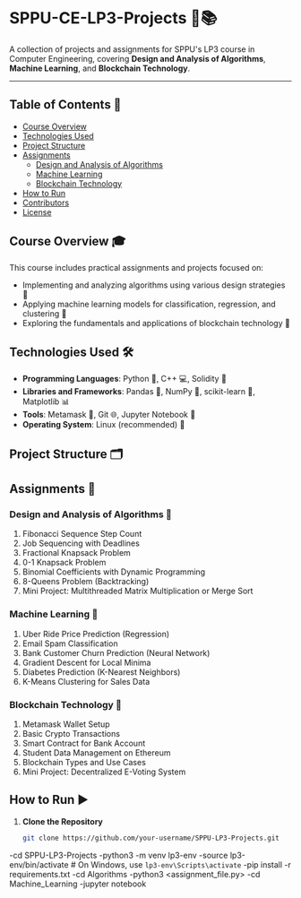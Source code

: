 # SPPU-CE-LP3-Projects 🚀📚

A collection of projects and assignments for SPPU's LP3 course in Computer Engineering, covering **Design and Analysis of Algorithms**, **Machine Learning**, and **Blockchain Technology**.

---

## Table of Contents 📑

- [Course Overview](#course-overview)
- [Technologies Used](#technologies-used)
- [Project Structure](#project-structure)
- [Assignments](#assignments)
  - [Design and Analysis of Algorithms](#design-and-analysis-of-algorithms)
  - [Machine Learning](#machine-learning)
  - [Blockchain Technology](#blockchain-technology)
- [How to Run](#how-to-run)
- [Contributors](#contributors)
- [License](#license)

## Course Overview 🎓

This course includes practical assignments and projects focused on:
- Implementing and analyzing algorithms using various design strategies 🧩
- Applying machine learning models for classification, regression, and clustering 🤖
- Exploring the fundamentals and applications of blockchain technology 🔗

## Technologies Used 🛠️

- **Programming Languages**: Python 🐍, C++ 💻, Solidity 📜
- **Libraries and Frameworks**: Pandas 🐼, NumPy 🔢, scikit-learn 🧠, Matplotlib 📊
- **Tools**: Metamask 🦊, Git 🌐, Jupyter Notebook 📓
- **Operating System**: Linux (recommended) 🐧

## Project Structure 🗂️


## Assignments 📁

### Design and Analysis of Algorithms 🧩

1. Fibonacci Sequence Step Count
2. Job Sequencing with Deadlines
3. Fractional Knapsack Problem
4. 0-1 Knapsack Problem
5. Binomial Coefficients with Dynamic Programming
6. 8-Queens Problem (Backtracking)
7. Mini Project: Multithreaded Matrix Multiplication or Merge Sort

### Machine Learning 🤖

1. Uber Ride Price Prediction (Regression)
2. Email Spam Classification
3. Bank Customer Churn Prediction (Neural Network)
4. Gradient Descent for Local Minima
5. Diabetes Prediction (K-Nearest Neighbors)
6. K-Means Clustering for Sales Data

### Blockchain Technology 🔗

1. Metamask Wallet Setup
2. Basic Crypto Transactions
3. Smart Contract for Bank Account
4. Student Data Management on Ethereum
5. Blockchain Types and Use Cases
6. Mini Project: Decentralized E-Voting System

## How to Run ▶️

1. **Clone the Repository**  
   ```bash
   git clone https://github.com/your-username/SPPU-LP3-Projects.git
-cd SPPU-LP3-Projects
-python3 -m venv lp3-env
-source lp3-env/bin/activate  # On Windows, use `lp3-env\Scripts\activate`
-pip install -r requirements.txt
-cd Algorithms
-python3 <assignment_file.py>
-cd Machine_Learning
-jupyter notebook

